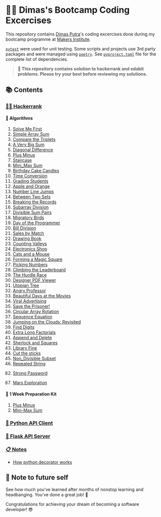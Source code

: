 # 👨‍💻 Dimas's Bootcamp Coding Excercises

This repository contains [Dimas Putra](https://oink.sh)'s coding excercises done during my bootcamp programme at [Makers Institute](https://makersinstitute.io).

[`pytest`](https://pytest.org/) were used for unit testing. Some scripts and projects use 3rd party packages and were managed using [`poetry`](https://python-poetry.org/). See [`pyproject.toml`](pyproject.toml) file for the complete list of dependencies.

> __🛑 This repository contains solution to hackerrank and edabit problems. Please try your best before reviewing my solutions.__

## 📚 Contents

<!-- ### [👾 Edabit](edabit)

1. []()
2. []() -->

### [🐱‍💻 Hackerrank](hackerrank/challenges)

#### 💭 Algorithms

1. [Solve Me First](hackerrank/challenges/solve_me_first)
2. [Simple Array Sum](hackerrank/challenges/simple_array_sum)
3. [Compare the Triplets](hackerrank/challenges/compare_the_triplets)
4. [A Very Big Sum](hackerrank/challenges/a_very_big_sum)
5. [Diagonal Difference](hackerrank/challenges/diagonal_difference)
6. [Plus Minus](hackerrank/challenges/plus_minus)
7. [Staircase](hackerrank/challenges/staircase)
8. [Mini_Max Sum](hackerrank/challenges/mini_max_sum)
9. [Birthday Cake Candles](hackerrank/challenges/birthday_cake_candles)
10. [Time Conversion](hackerrank/challenges/time_conversion)
11. [Grading Students](hackerrank/challenges/grading)
12. [Apple and Orange](hackerrank/challenges/apple_and_orange)
13. [Number Line Jumps](hackerrank/challenges/kangaroo)
14. [Between Two Sets](hackerrank/challenges/between_two_sets)
15. [Breaking the Records](hackerrank/challenges/breaking_best_and_worst_records)
16. [Subarray Division](hackerrank/challenges/the_birthday_bar)
17. [Divisible Sum Pairs](hackerrank/challenges/divisible_sum_pairs)
18. [Migratory Birds](hackerrank/challenges/migratory_birds)
19. [Day of the Programmer](hackerrank/challenges/day_of_the_programmer)
20. [Bill Division](hackerrank/challenges/bon_appetit)
21. [Sales by Match](hackerrank/challenges/sock_merchant)
22. [Drawing Book](hackerrank/challenges/drawing_book)
23. [Counting Valleys](hackerrank/challenges/counting_valleys)
24. [Electronics Shop](hackerrank/challenges/electronics_shop)
25. [Cats and a Mouse](hackerrank/challenges/cats_and_a_mouse)
26. [Forming a Magic Square](hackerrank/challenges/magic_square_forming)
27. [Picking Numbers](hackerrank/challenges/picking_numbers)
28. [Climbing the Leaderboard](hackerrank/challenges/climbing_the_leaderboard)
29. [The Hurdle Race](hackerrank/challenges/the_hurdle_race)
30. [Designer PDF Viewer](hackerrank/challenges/designer_pdf_viewer)
31. [Utopian Tree](hackerrank/challenges/utopian_tree)
32. [Angry Professor](hackerrank/challenges/angry_professor)
33. [Beautiful Days at the Movies](hackerrank/challenges/beautiful_days_at_the_movies)
34. [Viral Advertising](hackerrank/challenges/strange_advertising)
35. [Save the Prisoner!](hackerrank/challenges/save_the_prisoner)
36. [Circular Array Rotation](hackerrank/challenges/circular_array_rotation)
37. [Sequence Equation](hackerrank/challenges/permutation_equation)
38. [Jumping on the Clouds: Revisited](hackerrank/challenges/jumping_on_the_clouds_revisited)
39. [Find Digits](hackerrank/challenges/find_digits)
40. [Extra Long Factorials](hackerrank/challenges/extra_long_factorials)
41. [Append and Delete](hackerrank/challenges/append_and_delete)
42. [Sherlock and Squares](hackerrank/challenges/sherlock_and_squares)
43. [Library Fine](hackerrank/challenges/library_fine)
44. [Cut the sticks](hackerrank/challenges/cut_the_sticks)
45. [Non_Divisible Subset](hackerrank/challenges/non_divisible_subset)
46. [Repeated String](hackerrank/challenges/repeated_string)
<!-- 47. [Jumping on the Clouds](hackerrank/challenges/jumping_on_the_clouds)
48. [Equalize the Array](hackerrank/challenges/equality_in_a_array)
49. [Queen's Attack II](hackerrank/challenges/queens_attack_2)
50. [ACM ICPC Team](hackerrank/challenges/acm_icpc_team)
51. [Taum and B'day](hackerrank/challenges/taum_and_bday)
52. [Organizing Containers of Balls](hackerrank/challenges/organizing_containers_of_balls)
53. [Encryption](hackerrank/challenges/encryption)
54. [Bigger is Greater](hackerrank/challenges/bigger_is_greater)
55. [Modified Kaprekar Numbers](hackerrank/challenges/kaprekar_numbers)
56. [Beautiful Triplets](hackerrank/challenges/beautiful_triplets)
57. [Minimum Distances](hackerrank/challenges/minimum_distances)
58. [Halloween Sale](hackerrank/challenges/halloween_sale)
59. [The Time in Words](hackerrank/challenges/the_time_in_words)
60. [Chocolate Feast](hackerrank/challenges/chocolate_feast)
61. [Service Lane](hackerrank/challenges/service_lane)
62. [Lisa's Workbook](hackerrank/challenges/lisa_workbook)
63. [Flatland Space Stations](hackerrank/challenges/flatland_space_stations)
64. [Fair Rations](hackerrank/challenges/fair_rations)
65. [Cavity Map](hackerrank/challenges/cavity_map)
66. [Manasa and Stones](hackerrank/challenges/manasa_and_stones)
67. [The Grid Search](hackerrank/challenges/the_grid_search)
68. [Happy Ladybugs](hackerrank/challenges/happy_ladybugs)
69. [Strange Counter](hackerrank/challenges/strange_code)
70. [3D Surface Area](hackerrank/challenges/3d_surface_area)
71. [Absolute Permutation](hackerrank/challenges/absolute_permutation)
72. [The Bomberman Game](hackerrank/challenges/bomber_man)
73. [Ema's Supercomputer](hackerrank/challenges/two_pluses)
74. [Larry's Array](hackerrank/challenges/larrys_array)
75. [Almost Sorted](hackerrank/challenges/almost_sorted)
76. [Matrix Layer Rotation](hackerrank/challenges/matrix_rotation_algo)
77. [Big Sorting](hackerrank/challenges/big_sorting)
78. [Super Reduced String](hackerrank/challenges/reduced_string)
79. [Intro to Tutorial Challenges](hackerrank/challenges/tutorial_intro)
80. [CamelCase](hackerrank/challenges/camelcase)
81. [Insertion Sort _ Part 1](hackerrank/challenges/insertionsort1) -->
82. [Strong Password](hackerrank/challenges/strong_password)
<!-- 83. [Two Characters](hackerrank/challenges/two_characters)
84. [Insertion Sort _ Part 2](hackerrank/challenges/insertionsort2)
85. [Correctness and the Loop Invariant](hackerrank/challenges/correctness_invariant)
86. [Caesar Cipher](hackerrank/challenges/caesar_cipher_1) -->
87. [Mars Exploration](hackerrank/challenges/mars_exploration)
<!-- 88. [Running Time of Algorithms](hackerrank/challenges/runningtime)
89. [HackerRank in a String!](hackerrank/challenges/hackerrank_in_a_string)
90. [Quicksort 1 _ Partition](hackerrank/challenges/quicksort1)
91. [Pangrams](hackerrank/challenges/pangrams)
92. [Weighted Uniform Strings](hackerrank/challenges/weighted_uniform_string)
93. [Separate the Numbers](hackerrank/challenges/separate_the_numbers)
94. [Funny String](hackerrank/challenges/funny_string)
95. [Counting Sort 1](hackerrank/challenges/countingsort1)
96. [Counting Sort 2](hackerrank/challenges/countingsort2)
97. [Gemstones](hackerrank/challenges/gem_stones)
98. [Alternating Characters](hackerrank/challenges/alternating_characters)
99. [The Full Counting Sort](hackerrank/challenges/countingsort4)
100. [Beautiful Binary String](hackerrank/challenges/beautiful_binary_string)
101. [Closest Numbers](hackerrank/challenges/closest_numbers) -->

#### 📅 1 Week Preparation Kit

1. [Plus Minus](hackerrank/challenges/one_week_preparation_kit_plus_minus)
2. [Mini-Max Sum](hackerrank/challenges/one_week_preparation_kit_mini_max_sum)

### [📱 Python API Client](apiclient)

### [🏢 Flask API Server](flask/api)

### [📋 Notes](notes)

- [How python decorator works](notes/decorator)

## 🤗 Note to future self

See how much you've learned after months of nonstop learning and headbanging. You've done a great job! 💪

Congratulations for achieving your dream of becoming a software developer! 😎